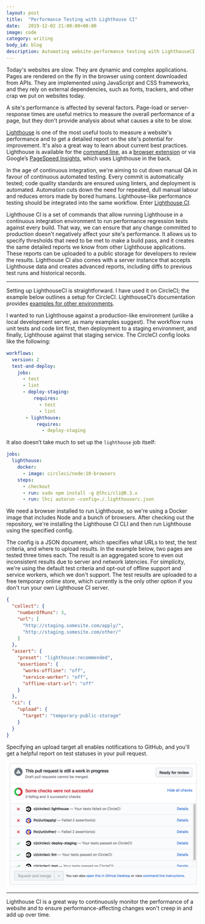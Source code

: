 ```yaml
---
layout: post
title:  "Performance Testing with Lighthouse CI"
date:   2019-12-02 21:00:00+00:00
image: code
category: writing
body_id: blog
description: Automating website-performance testing with LighthouseCI
---
```


Today's websites are slow. They are dynamic and complex applications. Pages are rendered on the fly in the browser using content downloaded from APIs. They are implemented using JavaScript and CSS frameworks, and they rely on external dependencies, such as fonts, trackers, and other crap we put on websites today. 

A site's performance is affected by several factors. Page-load or server-response times are useful metrics to measure the overall performance of a page, but they don't provide analysis about what causes a site to be slow.

[Lighthouse](https://developers.google.com/web/tools/lighthouse/) is one of the most useful tools to measure a website's performance and to get a detailed report on the site's potential for improvement. It's also a great way to learn about current best practices. Lighthouse is available for the [command line](https://developers.google.com/web/tools/lighthouse/#cli), as a [browser extension](https://developers.google.com/web/tools/lighthouse/#extension) or via Google’s [PageSpeed Insights](https://developers.google.com/speed/pagespeed/insights/), which uses Lighthouse in the back. 

In the age of continuous integration, we're aiming to cut down manual QA in favour of continuous automated testing. Every commit is automatically tested; code quality standards are ensured using linters, and deployment is automated. Automation cuts down the need for repeated, dull manual labour and reduces errors made by bored humans. Lighthouse-like performance testing should be integrated into the same workflow. Enter [Lighthouse CI](https://github.com/GoogleChrome/lighthouse-ci).

Lighthouse CI is a set of commands that allow running Lighthouse in a continuous integration environment to run performance regression tests against every build. That way, we can ensure that any change committed to production doesn't negatively affect your site's performance. It allows us to specify thresholds that need to be met to make a build pass, and it creates the same detailed reports we know from other Lighthouse applications. These reports can be uploaded to a public storage for developers to review the results. Lighthouse CI also comes with a server instance that accepts Lighthouse data and creates advanced reports, including diffs to previous test runs and historical records.

---

Setting up LighthouseCI is straightforward. I have used it on CircleCI; the example below outlines a setup for CircleCI. LighthouseCI’s documentation provides [examples for other environments](https://github.com/GoogleChrome/lighthouse-ci/blob/master/docs/getting-started.md#collect-lighthouse-results).

I wanted to run Lighthouse against a production-like environment (unlike a local development server, as many examples suggest). The workflow runs unit tests and code lint first, then deployment to a staging environment, and finally, Lighthouse against that staging service. The CircleCI config looks like the following:

```yaml
workflows:
  version: 2
  test-and-deploy:
    jobs:
      - test
      - lint
      - deploy-staging:
          requires:
            - test
            - lint
       - lighthouse:
           requires:
             - deploy-staging
```

It also doesn’t take much to set up the `lighthouse` job itself:

```yaml
jobs:
  lighthouse:
    docker:
      - image: circleci/node:10-browsers
    steps:
      - checkout
      - run: sudo npm install -g @lhci/cli@0.3.x
      - run: lhci autorun —config=./.lighthouserc.json
```

We need a browser installed to run Lighthouse, so we're using a Docker image that includes Node and a bunch of browsers. After checking out the repository, we're installing the Lighthouse CI CLI and then run Lighthouse using the specified config. 

The config is a JSON document, which specifies what URLs to test, the test criteria, and where to upload results. In the example below, two pages are tested three times each. The result is an aggregated score to even out inconsistent results due to server and network latencies. For simplicity, we're using the default test criteria and opt-out of offline support and service workers, which we don't support. The test results are uploaded to a free temporary online store, which currently is the only other option if you don't run your own Lighthouse CI server.

```json
{ 
  "collect": { 
    "numberOfRuns": 3, 
    "url": [ 
      "http://staging.somesite.com/apply/", 
      "http://staging.somesite.com/other/" 
    ]
  }, 
  "assert": {
    "preset": "lighthouse:recommended", 
    "assertions": {
      "works-offline": "off", 
      "service-worker": "off", 
      "offline-start-url": "off" 
    } 
  },
  "ci": {
    "upload": {
      "target": "temporary-public-storage" 
    }
  }
}
```

Specifying an upload target all enables notifications to GitHub, and you'll get a helpful report on test statuses in your pull request. 

![Lighthouse CI notifications](/img/lighthouse-ci.png)

---

Lighthouse CI is a great way to continuously monitor the performance of a website and to ensure performance-affecting changes won't creep in and add up over time. 
